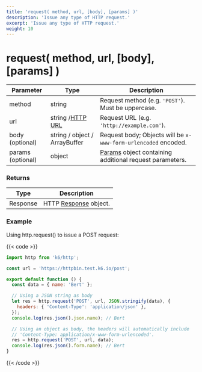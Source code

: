 ```yaml
---
title: 'request( method, url, [body], [params] )'
description: 'Issue any type of HTTP request.'
excerpt: 'Issue any type of HTTP request.'
weight: 10
---
```


# request( method, url, [body], [params] )

| Parameter         | Type                                                                             | Description                                                                                                        |
| ----------------- | -------------------------------------------------------------------------------- | ------------------------------------------------------------------------------------------------------------------ |
| method            | string                                                                           | Request method (e.g. `'POST'`). Must be uppercase.                                                                 |
| url               | string /[HTTP URL](https://grafana.com/docs/k6/<K6_VERSION>/javascript-api/k6-http/url#returns) | Request URL (e.g. `'http://example.com'`).                                                                         |
| body (optional)   | string / object / ArrayBuffer                                                    | Request body; Objects will be `x-www-form-urlencoded` encoded.                                                     |
| params (optional) | object                                                                           | [Params](https://grafana.com/docs/k6/<K6_VERSION>/javascript-api/k6-http/params) object containing additional request parameters. |

### Returns

| Type     | Description                                                                       |
| -------- | --------------------------------------------------------------------------------- |
| Response | HTTP [Response](https://grafana.com/docs/k6/<K6_VERSION>/javascript-api/k6-http/response) object. |

### Example

Using http.request() to issue a POST request:

{{< code >}}

```javascript
import http from 'k6/http';

const url = 'https://httpbin.test.k6.io/post';

export default function () {
  const data = { name: 'Bert' };

  // Using a JSON string as body
  let res = http.request('POST', url, JSON.stringify(data), {
    headers: { 'Content-Type': 'application/json' },
  });
  console.log(res.json().json.name); // Bert

  // Using an object as body, the headers will automatically include
  // 'Content-Type: application/x-www-form-urlencoded'.
  res = http.request('POST', url, data);
  console.log(res.json().form.name); // Bert
}
```

{{< /code >}}
